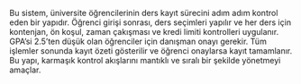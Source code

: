 Bu sistem, üniversite öğrencilerinin ders kayıt sürecini adım adım kontrol eden bir yapıdır.
Öğrenci girişi sonrası, ders seçimleri yapılır ve her ders için kontenjan, ön koşul, zaman çakışması ve kredi limiti kontrolleri uygulanır.
GPA’si 2.5’ten düşük olan öğrenciler için danışman onayı gerekir.
Tüm işlemler sonunda kayıt özeti gösterilir ve öğrenci onaylarsa kayıt tamamlanır. 
Bu yapı, karmaşık kontrol akışlarını mantıklı ve sıralı bir şekilde yönetmeyi amaçlar.
